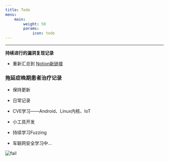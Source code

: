 ```yaml
---
title: Todo
menu:
    main: 
        weight: 50
        params:
            icon: todo
---
```


----

**持续进行的漏洞复现记录**

- 重新汇总到 [Notion新链接](https://kuekiko.notion.site/0370489a3e95497aaac3cda68b895576?v=190923209288492a99fa7e1a89f6aa34)

### 拖延症晚期患者治疗记录

- 保持更新

- 日常记录

- CVE学习——Android、Linux内核、IoT

- 小工具开发

- 持续学习Fuzzing

- 车联网安全学习中...

![fail](https://my-md-1253484710.file.myqcloud.com/20200630012525.png)
